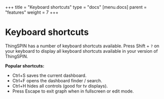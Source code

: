 +++
title = "Keyboard shortcuts"
type = "docs"
[menu.docs]
parent = "features"
weight = 7
+++

# Keyboard shortcuts

ThingSPIN has a number of keyboard shortcuts available. Press Shift + `?` on your keyboard to display all keyboard shortcuts available in your version of ThingSPIN.

**Popular shortcuts:**

* Ctrl+S saves the current dashboard.
* Ctrl+F opens the dashboard finder / search.
* Ctrl+H hides all controls (good for tv displays).
* Press Escape to exit graph when in fullscreen or edit mode.
